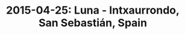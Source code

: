 ---
layout: show
title: '2015-04-25: Luna - Intxaurrondo, San Sebastián, Spain'
name: 2015-04-25-luna-intxaurrondo-san-sebastian-spain
artist: 'Luna'
show-venue: 'Intxaurrondo, San Sebastián, Spain'
show-setlist: [
  "Slide",
  "Malibu Love Nest",
  "Chinatown",
  "Sideshow by the Seashore",
  "Lost in Space",
  "Speedbumps",
  "Still at Home",
  "This Time Around",
  "Friendly Advice",
  "Tracy I Love You",
  "Bewitched",
  "Bonnie and Clyde",
  "Indian Summer",
  "[encore]",
  "Sweet Child o' Mine",
  "23 Minutes in Brussels"
  ]
setlist-source: '<p><a href="https://instagram.com/p/18UkrAgweW/?taken-by=luna_nyc">luna_nyc on instagram</a></p>'
show-date: 2015-04-25
category: 2015
show-radio: 
show-lastfm: 
show-cancelled: 
performers: [
  "Dean Wareham - guitar/vocals",
  "Sean Eden - guitar/vocals",
  "Lee Wall - drums",
  "Britta Phillips - bass/vocals"
  ]
facebook-event-url: 
show-poster-url: 'http://media.fullofwishes.co.uk/02-luna/pictures/luna-tour-spain-2015.jpg'
show-ticket-url: 
show-venue-website: 
show-additional: 
---